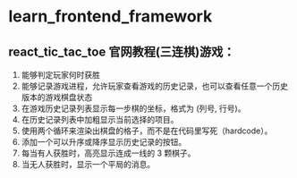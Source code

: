 # learn_frontend_framework

## react_tic_tac_toe 官网教程(三连棋)游戏：

1. 能够判定玩家何时获胜
1. 能够记录游戏进程，允许玩家查看游戏的历史记录，也可以查看任意一个历史版本的游戏棋盘状态
1. 在游戏历史记录列表显示每一步棋的坐标，格式为 (列号, 行号)。
1. 在历史记录列表中加粗显示当前选择的项目。
1. 使用两个循环来渲染出棋盘的格子，而不是在代码里写死（hardcode）。
1. 添加一个可以升序或降序显示历史记录的按钮。
1. 每当有人获胜时，高亮显示连成一线的 3 颗棋子。
1. 当无人获胜时，显示一个平局的消息。

